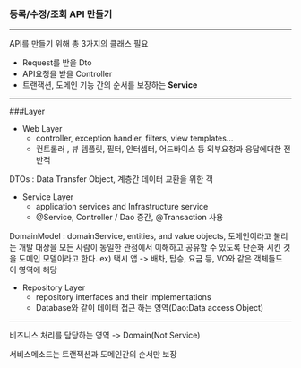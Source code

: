 ### 등록/수정/조회 API 만들기

---

API를 만들기 위해 총 3가지의 클래스 필요

- Request를 받을 Dto
- API요청을 받을 Controller
- 트랜잭션, 도메인 기능 간의 순서를 보장하는 **Service**

---
###Layer

- Web Layer 
  - controller, exception handler, filters, view templates...
  - 컨트롤러 , 뷰 템플릿, 필터, 인터셉터, 어드바이스 등 외부요청과 응답에대한 전반적

  
DTOs : Data Transfer Object, 계층간 데이터 교환을 위한 객 
- Service Layer 
  - application services and Infrastructure service
  - @Service, Controller / Dao 중간, @Transaction 사용 
  
DomainModel : domainService, entities, and value objects, 도메인이라고 불리는 개발 대상을 모든 사람이 동일한 관점에서 이해하고 공유할 수 있도록 단순화 시킨 것을 도메인 모델이라고 한다. ex) 택시 앱 -> 배차, 탑승, 요금 등, VO와 같은 객체들도 이 영역에 해당
- Repository Layer 
    - repository interfaces and their implementations
    - Database와 같이 데이터 접근 하는 영역(Dao:Data access Object)
  
---

비즈니스 처리를 담당하는 영역 -> Domain(Not Service)

서비스메소드는 트랜잭션과 도메인간의 순서만 보장

